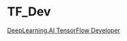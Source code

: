 # TF_Dev
[DeepLearning.AI TensorFlow Developer](https://www.coursera.org/professional-certificates/tensorflow-in-practice)

